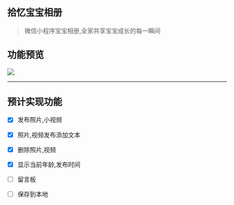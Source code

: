 ## 拾忆宝宝相册

> 微信小程序宝宝相册,全家共享宝宝成长的每一瞬间


## 功能预览

![](http://image.dingjian.name/blog/180222/fkJFjGCKb9.png)

----

## 预计实现功能

- [x] 发布照片,小视频

- [x] 照片,视频发布添加文本

- [x] 删除照片,视频

- [x] 显示当前年龄,发布时间

- [ ] 留言板

- [ ] 保存到本地


